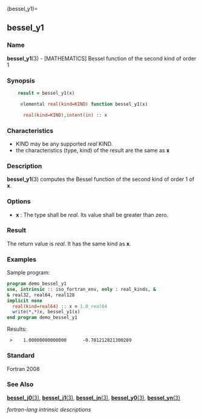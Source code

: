 (bessel_y1)=
## bessel_y1

### **Name**

**bessel_y1**(3) - \[MATHEMATICS\] Bessel function of the second kind of order 1

### **Synopsis**

```fortran
    result = bessel_y1(x)
```

```fortran
     elemental real(kind=KIND) function bessel_y1(x)

      real(kind=KIND),intent(in) :: x
```

### **Characteristics**

- KIND may be any supported _real_ KIND.
- the characteristics (type, kind) of the result are the same as **x**

### **Description**

**bessel_y1**(3) computes the Bessel function of the second
kind of order 1 of **x**.

### **Options**

- **x**
  : The type shall be _real_.
  Its value shall be greater than zero.

### **Result**

The return value is _real_. It has the same kind as **x**.

### **Examples**

Sample program:

```fortran
program demo_bessel_y1
use, intrinsic :: iso_fortran_env, only : real_kinds, &
& real32, real64, real128
implicit none
  real(kind=real64) :: x = 1.0_real64
  write(*,*)x, bessel_y1(x)
end program demo_bessel_y1
```

Results:

```text
 >    1.00000000000000      -0.781212821300289
```

### **Standard**

Fortran 2008

### **See Also**

[**bessel_j0**(3)](#bessel_j0),
[**bessel_j1**(3)](#bessel_j1),
[**bessel_jn**(3)](#bessel_jn),
[**bessel_y0**(3)](#bessel_y0),
[**bessel_yn**(3)](#bessel_yn)

_fortran-lang intrinsic descriptions_
